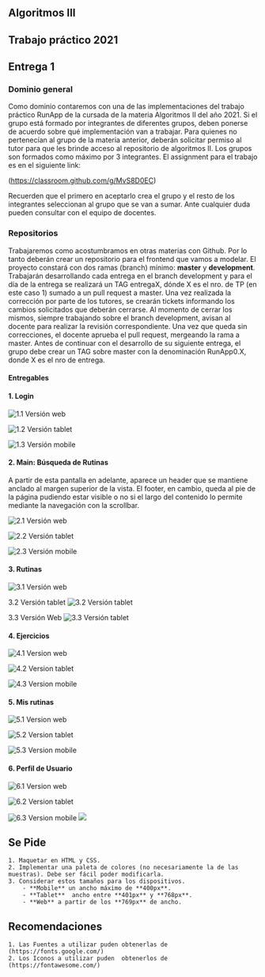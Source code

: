 
## Algoritmos III

## Trabajo práctico 2021

## Entrega 1

### Dominio general

Como dominio contaremos con una de las implementaciones del trabajo práctico RunApp de la cursada de la materia Algoritmos II del año 2021. Si el grupo está formado por integrantes de diferentes grupos, deben ponerse de acuerdo sobre qué implementación van a trabajar. Para quienes no pertenecían al grupo de la materia anterior, deberán solicitar permiso al tutor para que les brinde acceso al repositorio de algoritmos II. Los grupos son formados como máximo por 3 integrantes.
El assignment para el trabajo es en el siguiente link:

(https://classroom.github.com/g/MvS8D0EC)

Recuerden que el primero en aceptarlo crea el grupo y el resto de los integrantes seleccionan al grupo que se van a sumar. Ante cualquier duda pueden consultar con el equipo de docentes.

### Repositorios
Trabajaremos como acostumbramos en otras materias con Github. Por lo tanto deberán crear un repositorio para el frontend que vamos a modelar. El proyecto constará con dos ramas (branch) mínimo: **master** y **development**. Trabajarán desarrollando cada entrega en el branch development y para el día de la entrega se realizará un TAG entregaX, dónde X es el nro. de TP (en este caso 1) sumado a un pull request a master. 
Una vez realizada la corrección por parte de los tutores, se crearán tickets informando los cambios solicitados que deberán cerrarse. Al momento de cerrar los mismos, siempre trabajando sobre el branch development, avisan al docente para realizar la revisión correspondiente.
Una vez que queda sin correcciones, el docente aprueba el pull request, mergeando la rama a master. Antes de continuar con el desarrollo de su siguiente entrega, el grupo debe crear un TAG sobre master con la denominación RunApp0.X, donde X es el nro de entrega.

#### Entregables

#### 1. Login

![1.1 Versión web](./assets/img/pantallas/login-version-web.PNG)

![1.2 Versión tablet](./assets/img/pantallas/login-tablet.PNG)

![1.3 Versión mobile](./assets/img/pantallas/login-movil.PNG)

#### 2. Main: Búsqueda de Rutinas
A partir de esta pantalla en adelante, aparece un header que se mantiene anclado al margen superior de la vista. El footer, en cambio, queda al pie de la página pudiendo estar visible o no si el largo del contenido lo permite mediante la navegación con la scrollbar.

![2.1 Versión web](./assets/img/pantallas/busquedaRutinas-web.PNG)

![2.2 Versión tablet](./assets/img/pantallas/busquedaRutinas-tablet.PNG)

![2.3 Versión mobile](./assets/img/pantallas/busquedaRutinas-Movil.PNG)

#### 3. Rutinas

![3.1 Versión web](./assets/img/pantallas/rutinas-web.PNG)

3.2 Versión tablet
![3.2 Versión tablet](./assets/img/pantallas/rutinas-tablet.PNG)

3.3 Versión Web
![3.3 Versión tablet](./assets/img/pantallas/rutinas-movil.PNG)

#### 4. Ejercicios

![4.1 Version web](./assets/img/pantallas/Ejericicios-Web.PNG)

![4.2 Version tablet](./assets/img/pantallas/Ejercicios-tablet.PNG)

![4.3 Version mobile](./assets/img/pantallas/Ejercicios-Movil.PNG)

#### 5. Mis rutinas

![5.1 Version web](./assets/img/pantallas/MisRutinas-web.PNG)

![5.2 Version tablet](./assets/img/pantallas/Ejercicios-tablet.PNG)

![5.3 Version mobile](./assets/img/pantallas/Ejercicios-Movil.PNG)
#### 6. Perfil de Usuario

![6.1 Version web](./assets/img/pantallas/Usuarios-web.PNG)

![6.2 Version tablet](./assets/img/pantallas/Usuarios-Tablet.PNG)

![6.3 Version mobile](./assets/img/pantallas/Usuarios-Movil-Parte-1.PNG)
![](./assets/img/pantallas/Usuarios-Movil-Parte-2.PNG)

## Se Pide
    1. Maquetar en HTML y CSS.
    2. Implementar una paleta de colores (no necesariamente la de las muestras). Debe ser fácil poder modificarla.
    3. Considerar estos tamaños para los dispositivos.
        - **Mobile** un ancho máximo de **400px**.
        - **Tablet**  ancho entre **401px** y **768px**.
        - **Web** a partir de los **769px** de ancho.

## Recomendaciones
    1. Las Fuentes a utilizar puden obtenerlas de (https://fonts.google.com/)
    2. Los Iconos a utilizar puden  obtenerlos de (https://fontawesome.com/)


